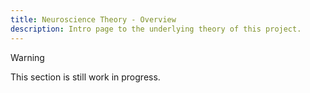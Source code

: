 ```yaml
---
title: Neuroscience Theory - Overview
description: Intro page to the underlying theory of this project.
---
```


> [!WARNING]
> This section is still work in progress.